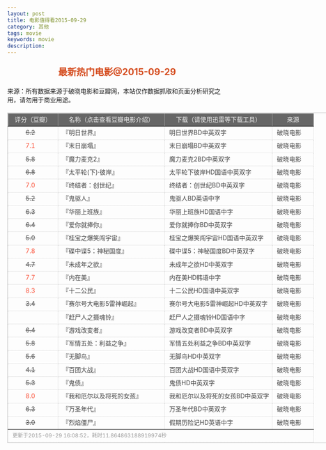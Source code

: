 ```yaml
---
layout: post
title: 电影值得看2015-09-29
category: 其他
tags: movie
keywords: movie 
description: 
---
```

<h2 style="text-align:center;color:#D54E21;margin:20px auto">最新热门电影@2015-09-29</h2>
<div>来源：所有数据来源于破晓电影和豆瓣网，本站仅作数据抓取和页面分析研究之用，请勿用于商业用途。</div>
<table id="movietb">
   <thead>
     <tr>
       <td width="100px">评分（豆瓣）</td>
       <td width="230px">名称（点击查看豆瓣电影介绍）</td>
       <td>下载（请使用迅雷等下载工具）</td>
       <td width="80px">来源</td>
     </tr>
   </thead>
   <tbody>
    <tr><td><a class="grade_bad" href="http://movie.douban.com/subject/6873042/collections" target="_blank">6.2</a></td>      <td>『<a class="movie" href="http://movie.douban.com/subject/6873042/" target="_blank">明日世界</a>』</td>      <td><a class="dllink" href="ftp://2:2@p13.poxiao.com:8202/[www.poxiao.com破晓电影]明日世界BD中英双字.rmvb" target="_blank">明日世界BD中英双字</a></td>      <td><a class="dlsource" href="http://www.poxiao.com/movie/38872.html" target="_blank">破晓电影</a><br /></td>    </tr>    <tr><td><a class="grade_good" href="http://movie.douban.com/subject/25786077/collections" target="_blank">7.1</a></td>      <td>『<a class="movie" href="http://movie.douban.com/subject/25786077/" target="_blank">末日崩塌</a>』</td>      <td><a class="dllink" href="ftp://3:3@p13.poxiao.com:8202/[www.poxiao.com破晓电影]末日崩塌BD中英双字.rmvb" target="_blank">末日崩塌BD中英双字</a></td>      <td><a class="dlsource" href="http://www.poxiao.com/movie/38756.html" target="_blank">破晓电影</a><br /></td>    </tr>    <tr><td><a class="grade_bad" href="http://movie.douban.com/subject/11541282/collections" target="_blank">5.8</a></td>      <td>『<a class="movie" href="http://movie.douban.com/subject/11541282/" target="_blank">魔力麦克2</a>』</td>      <td><a class="dllink" href="ftp://7:7@p13.poxiao.com:8202/[www.poxiao.com破晓电影]魔力麦克2BD中英双字.rmvb" target="_blank">魔力麦克2BD中英双字</a></td>      <td><a class="dlsource" href="http://www.poxiao.com/movie/38779.html" target="_blank">破晓电影</a><br /></td>    </tr>    <tr><td><a class="grade_bad" href="http://movie.douban.com/subject/25956520/collections" target="_blank">6.8</a></td>      <td>『<a class="movie" href="http://movie.douban.com/subject/25956520/" target="_blank">太平轮(下)·彼岸</a>』</td>      <td><a class="dllink" href="ftp://6:6@p13.poxiao.com:8202/[www.poxiao.com破晓电影]太平轮下彼岸HD国语中英双字.rmvb" target="_blank">太平轮下彼岸HD国语中英双字</a></td>      <td><a class="dlsource" href="http://www.poxiao.com/movie/38899.html" target="_blank">破晓电影</a><br /></td>    </tr>    <tr><td><a class="grade_good" href="http://movie.douban.com/subject/3338862/collections" target="_blank">7.0</a></td>      <td>『<a class="movie" href="http://movie.douban.com/subject/3338862/" target="_blank">终结者：创世纪</a>』</td>      <td><a class="dllink" href="ftp://4:4@p13.poxiao.com:8202/[www.poxiao.com破晓电影]终结者：创世纪BD中英双字.rmvb" target="_blank">终结者：创世纪BD中英双字</a></td>      <td><a class="dlsource" href="http://www.poxiao.com/movie/38694.html" target="_blank">破晓电影</a><br /></td>    </tr>    <tr><td><a class="grade_bad" href="http://movie.douban.com/subject/3012031/collections" target="_blank">5.2</a></td>      <td>『<a class="movie" href="http://movie.douban.com/subject/3012031/" target="_blank">鬼驱人</a>』</td>      <td><a class="dllink" href="ftp://4:4@p13.poxiao.com:8202/[www.poxiao.com破晓电影]鬼驱人BD英语中字.rmvb" target="_blank">鬼驱人BD英语中字</a></td>      <td><a class="dlsource" href="http://www.poxiao.com/movie/38540.html" target="_blank">破晓电影</a><br /></td>    </tr>    <tr><td><a class="grade_bad" href="http://movie.douban.com/subject/11776289/collections" target="_blank">6.3</a></td>      <td>『<a class="movie" href="http://movie.douban.com/subject/11776289/" target="_blank">华丽上班族</a>』</td>      <td><a class="dllink" href="ftp://1:1@p13.poxiao.com:8202/[www.poxiao.com破晓电影]华丽上班族HD国语中字.rmvb" target="_blank">华丽上班族HD国语中字</a></td>      <td><a class="dlsource" href="http://www.poxiao.com/movie/38895.html" target="_blank">破晓电影</a><br /></td>    </tr>    <tr><td><a class="grade_bad" href="http://movie.douban.com/subject/6985815/collections" target="_blank">6.4</a></td>      <td>『<a class="movie" href="http://movie.douban.com/subject/6985815/" target="_blank">爱你就捧你</a>』</td>      <td><a class="dllink" href="ftp://8:8@p13.poxiao.com:8202/[www.poxiao.com破晓电影]爱你就捧你BD中英双字.rmvb" target="_blank">爱你就捧你BD中英双字</a></td>      <td><a class="dlsource" href="http://www.poxiao.com/movie/38894.html" target="_blank">破晓电影</a><br /></td>    </tr>    <tr><td><a class="grade_bad" href="http://movie.douban.com/subject/26331608/collections" target="_blank">5.0</a></td>      <td>『<a class="movie" href="http://movie.douban.com/subject/26331608/" target="_blank">桂宝之爆笑闯宇宙</a>』</td>      <td><a class="dllink" href="ftp://6:6@p13.poxiao.com:8202/[www.poxiao.com破晓电影]桂宝之爆笑闯宇宙HD国语中英双字.rmvb" target="_blank">桂宝之爆笑闯宇宙HD国语中英双字</a></td>      <td><a class="dlsource" href="http://www.poxiao.com/movie/38890.html" target="_blank">破晓电影</a><br /></td>    </tr>    <tr><td><a class="grade_good" href="http://movie.douban.com/subject/10727641/collections" target="_blank">7.8</a></td>      <td>『<a class="movie" href="http://movie.douban.com/subject/10727641/" target="_blank">碟中谍5：神秘国度</a>』</td>      <td><a class="dllink" href="ftp://7:7@p13.poxiao.com:8202/[www.poxiao.com破晓电影]碟中谍5：神秘国度BD中英双字.rmvb" target="_blank">碟中谍5：神秘国度BD中英双字</a></td>      <td><a class="dlsource" href="http://www.poxiao.com/movie/38738.html" target="_blank">破晓电影</a><br /></td>    </tr>    <tr><td><a class="grade_bad" href="http://movie.douban.com/subject/25711643/collections" target="_blank">4.7</a></td>      <td>『<a class="movie" href="http://movie.douban.com/subject/25711643/" target="_blank">未成年之欲</a>』</td>      <td><a class="dllink" href="ftp://5:5@p13.poxiao.com:8202/[www.poxiao.com破晓电影]未成年之欲HD中英双字.rmvb" target="_blank">未成年之欲HD中英双字</a></td>      <td><a class="dlsource" href="http://www.poxiao.com/movie/38889.html" target="_blank">破晓电影</a><br /></td>    </tr>    <tr><td><a class="grade_good" href="http://movie.douban.com/subject/26235839/collections" target="_blank">7.7</a></td>      <td>『<a class="movie" href="http://movie.douban.com/subject/26235839/" target="_blank">内在美</a>』</td>      <td><a class="dllink" href="ftp://4:4@p13.poxiao.com:8202/[www.poxiao.com破晓电影]内在美HD韩语中字.rmvb" target="_blank">内在美HD韩语中字</a></td>      <td><a class="dlsource" href="http://www.poxiao.com/movie/38888.html" target="_blank">破晓电影</a><br /></td>    </tr>    <tr><td><a class="grade_good" href="http://movie.douban.com/subject/24875534/collections" target="_blank">8.3</a></td>      <td>『<a class="movie" href="http://movie.douban.com/subject/24875534/" target="_blank">十二公民</a>』</td>      <td><a class="dllink" href="ftp://3:3@p13.poxiao.com:8202/[www.poxiao.com破晓电影]十二公民HD国语中英双字.rmvb" target="_blank">十二公民HD国语中英双字</a></td>      <td><a class="dlsource" href="http://www.poxiao.com/movie/38887.html" target="_blank">破晓电影</a><br /></td>    </tr>    <tr><td><a class="grade_bad" href="http://movie.douban.com/subject/26379074/collections" target="_blank">3.4</a></td>      <td>『<a class="movie" href="http://movie.douban.com/subject/26379074/" target="_blank">赛尔号大电影5雷神崛起</a>』</td>      <td><a class="dllink" href="ftp://1:1@p13.poxiao.com:8202/[www.poxiao.com破晓电影]赛尔号大电影5雷神崛起HD中英双字.mkv" target="_blank">赛尔号大电影5雷神崛起HD中英双字</a></td>      <td><a class="dlsource" href="http://www.poxiao.com/movie/38885.html" target="_blank">破晓电影</a><br /></td>    </tr>    <tr><td><a class="grade_bad" href="http://movie.douban.com/subject/26608203/collections" target="_blank"></a></td>      <td>『<a class="movie" href="http://movie.douban.com/subject/26608203/" target="_blank">赶尸人之摄魂铃</a>』</td>      <td><a class="dllink" href="ftp://8:8@p13.poxiao.com:8202/[www.poxiao.com破晓电影]赶尸人之摄魂铃HD国语中字.mkv" target="_blank">赶尸人之摄魂铃HD国语中字</a></td>      <td><a class="dlsource" href="http://www.poxiao.com/movie/38884.html" target="_blank">破晓电影</a><br /></td>    </tr>    <tr><td><a class="grade_bad" href="http://movie.douban.com/subject/26363212/collections" target="_blank">6.4</a></td>      <td>『<a class="movie" href="http://movie.douban.com/subject/26363212/" target="_blank">游戏改变者</a>』</td>      <td><a class="dllink" href="ftp://7:7@p13.poxiao.com:8202/[www.poxiao.com破晓电影]游戏改变者BD中英双字.rmvb" target="_blank">游戏改变者BD中英双字</a></td>      <td><a class="dlsource" href="http://www.poxiao.com/movie/38883.html" target="_blank">破晓电影</a><br /></td>    </tr>    <tr><td><a class="grade_bad" href="http://movie.douban.com/subject/25762402/collections" target="_blank">5.8</a></td>      <td>『<a class="movie" href="http://movie.douban.com/subject/25762402/" target="_blank">军情五处：利益之争</a>』</td>      <td><a class="dllink" href="ftp://6:6@p13.poxiao.com:8202/[www.poxiao.com破晓电影]军情五处利益之争BD中英双字.rmvb" target="_blank">军情五处利益之争BD中英双字</a></td>      <td><a class="dlsource" href="http://www.poxiao.com/movie/38882.html" target="_blank">破晓电影</a><br /></td>    </tr>    <tr><td><a class="grade_bad" href="http://movie.douban.com/subject/24702492/collections" target="_blank">5.6</a></td>      <td>『<a class="movie" href="http://movie.douban.com/subject/24702492/" target="_blank">无脚鸟</a>』</td>      <td><a class="dllink" href="ftp://5:5@p13.poxiao.com:8202/[www.poxiao.com破晓电影]无脚鸟HD中英双字.mkv" target="_blank">无脚鸟HD中英双字</a></td>      <td><a class="dlsource" href="http://www.poxiao.com/movie/38878.html" target="_blank">破晓电影</a><br /></td>    </tr>    <tr><td><a class="grade_bad" href="http://movie.douban.com/subject/26421030/collections" target="_blank">4.1</a></td>      <td>『<a class="movie" href="http://movie.douban.com/subject/26421030/" target="_blank">百团大战</a>』</td>      <td><a class="dllink" href="ftp://4:4@p13.poxiao.com:8202/[www.poxiao.com破晓电影]百团大战HD国语中英双字.rmvb" target="_blank">百团大战HD国语中英双字</a></td>      <td><a class="dlsource" href="http://www.poxiao.com/movie/38873.html" target="_blank">破晓电影</a><br /></td>    </tr>    <tr><td><a class="grade_bad" href="http://movie.douban.com/subject/25977801/collections" target="_blank">5.3</a></td>      <td>『<a class="movie" href="http://movie.douban.com/subject/25977801/" target="_blank">鬼债</a>』</td>      <td><a class="dllink" href="ftp://2:2@p13.poxiao.com:8202/[www.poxiao.com破晓电影]鬼债HD中英双字.rmvb" target="_blank">鬼债HD中英双字</a></td>      <td><a class="dlsource" href="http://www.poxiao.com/movie/38871.html" target="_blank">破晓电影</a><br /></td>    </tr>    <tr><td><a class="grade_good" href="http://movie.douban.com/subject/24325923/collections" target="_blank">8.0</a></td>      <td>『<a class="movie" href="http://movie.douban.com/subject/24325923/" target="_blank">我和厄尔以及将死的女孩</a>』</td>      <td><a class="dllink" href="ftp://1:1@p13.poxiao.com:8202/[www.poxiao.com破晓电影]我和厄尔以及将死的女孩BD中英双字.rmv" target="_blank">我和厄尔以及将死的女孩BD中英双字</a></td>      <td><a class="dlsource" href="http://www.poxiao.com/movie/38870.html" target="_blank">破晓电影</a><br /></td>    </tr>    <tr><td><a class="grade_bad" href="http://movie.douban.com/subject/25811988/collections" target="_blank">6.3</a></td>      <td>『<a class="movie" href="http://movie.douban.com/subject/25811988/" target="_blank">万圣年代</a>』</td>      <td><a class="dllink" href="ftp://8:8@p13.poxiao.com:8202/[www.poxiao.com破晓电影]万圣年代BD中英双字.rmvb" target="_blank">万圣年代BD中英双字</a></td>      <td><a class="dlsource" href="http://www.poxiao.com/movie/38869.html" target="_blank">破晓电影</a><br /></td>    </tr>    <tr><td><a class="grade_bad" href="http://movie.douban.com/subject/26336451/collections" target="_blank">3.0</a></td>      <td>『<a class="movie" href="http://movie.douban.com/subject/26336451/" target="_blank">烈焰僵尸</a>』</td>      <td><a class="dllink" href="ftp://7:7@p13.poxiao.com:8202/[www.poxiao.com破晓电影]假期历险记HD英语中字.rmvb" target="_blank">假期历险记HD英语中字</a></td>      <td><a class="dlsource" href="http://www.poxiao.com/movie/38867.html" target="_blank">破晓电影</a><br /></td>    </tr>
  </tbody>
  <tfoot>
    <tr>
      <td colspan="4">更新于2015-09-29 16:08:52，耗时11.864863188919974秒</td>
    </tr>
  </tfoot>
</table>
<style>
#movietb {width:790px;border:1px #CCCCCC solid;font-size:14px;margin:20px auto;}
#movietb td {border:1px #CCCCCC dotted;line-height:24px;vertical-align: middle;}
#movietb a {text-decoration:none;color:#464646; text-shadow:0 1px 0 #F2F2F2;border:0!important}
#movietb a:hover {text-decoration:underline;color:#D54E21;}
#movietb tbody tr:hover{background:#CCC}
.grade_good {color:#FF5138!important;margin-left:30px}
.grade_bad {text-decoration:line-through!important;margin-left:30px}
#movietb thead {background-color:#666;color:#eee;text-align:center}
#movietb tbody {text-align:left;}
#movietb tbody td {padding-left:10px;}
#movietb tfoot td,.size {padding-left: 10px;font-size:12px;color:#999}
</style>